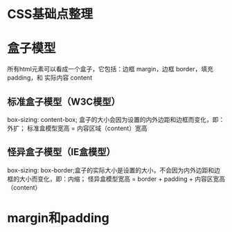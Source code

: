 # CSS基础点整理

# 盒子模型
所有html元素可以看成一个盒子，它包括：边框 margin，边框 border，填充 padding，和 实际内容 content
## 标准盒子模型（W3C模型）
box-sizing: content-box; 盒子的大小会因为设置的内外边距和边框而变化，即：外扩；
标准盒模型宽高 = 内容区域（content）宽高
## 怪异盒子模型（IE盒模型）
box-sizing: box-border;盒子的实际大小是设置的大小，不会因为内外边距和边框的大小而变化，即：内缩；
怪异盒模型宽高 = border + padding + 内容区宽高（content）

# margin和padding

